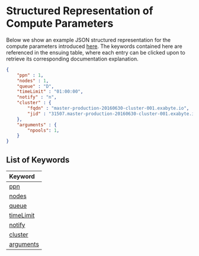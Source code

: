 # Structured Representation of Compute Parameters

Below we show an example JSON structured representation for the compute parameters introduced [here](ui.md). The keywords contained here are referenced in the ensuing table, where each entry can be clicked upon to retrieve its corresponding documentation explanation.

```json
{
    "ppn" : 1,
    "nodes" : 1,
    "queue" : "D",
    "timeLimit" : "01:00:00",
    "notify" : "n",
    "cluster" : {
        "fqdn" : "master-production-20160630-cluster-001.exabyte.io",
        "jid" : "31507.master-production-20160630-cluster-001.exabyte.io"
    },
    "arguments" : {
        "npools": 1,    
    }
}
```

## List of Keywords

<center>
    
| Keyword    |  
| :-------- |
| [ppn](ui.md#nodes-/-ppn) |
| [nodes](ui.md#nodes-/-ppn) |  
| [queue](ui.md#queue)  |
| [timeLimit](ui.md#time-limit) |  
| [notify](ui.md#notifications) |
| [cluster](ui.md#cluster-choice) | 
| [arguments](ui.md#advanced-options) |

</center>
